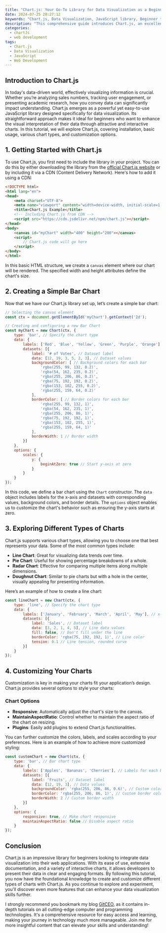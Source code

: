 ```yaml
---
title: "Chart.js: Your Go-To Library for Data Visualization as a Beginner"
date: 2024-07-25 20:27:12
keywords: "Chart.js, Data Visualization, JavaScript library, Beginner tutorial, Charts in web development"
description: "This comprehensive guide introduces Chart.js, an excellent JavaScript library for beginners interested in data visualization. We will explore its features, installation process, and how to create different types of charts step-by-step. Whether you're developing a dashboard, a web application, or any data-driven project, Chart.js is a versatile tool to make your data visually appealing and easy to understand. Follow this tutorial to familiarize yourself with its capabilities, supported chart types, and customization options, ensuring a smooth learning experience for all new developers. By the end of this article, you'll be equipped to incorporate stunning visual data representations in your projects."
categories:
  - chartJs
  - web development
tags:
  - Chart.js
  - Data Visualization
  - JavaScript
  - Web Development
---
```


## Introduction to Chart.js

In today's data-driven world, effectively visualizing information is crucial. Whether you’re analyzing sales numbers, tracking user engagement, or presenting academic research, how you convey data can significantly impact understanding. Chart.js emerges as a powerful yet easy-to-use JavaScript library designed specifically for data visualization. Its straightforward approach makes it ideal for beginners who want to enhance the visual interpretation of their data through attractive and interactive charts. In this tutorial, we will explore Chart.js, covering installation, basic usage, various chart types, and customization options.

<!-- more -->

## 1. Getting Started with Chart.js

To use Chart.js, you first need to include the library in your project. You can do this by either downloading the library from the [official Chart.js website](https://www.chartjs.org/) or by including it via a CDN (Content Delivery Network). Here's how to add it using a CDN:

```html
<!DOCTYPE html>
<html lang="en">
<head>
    <meta charset="UTF-8">
    <meta name="viewport" content="width=device-width, initial-scale=1.0">
    <title>Chart.js Example</title>
    <!-- Including Chart.js from CDN -->
    <script src="https://cdn.jsdelivr.net/npm/chart.js"></script>
</head>
<body>
    <canvas id="myChart" width="400" height="200"></canvas>
    <script>
        // Chart.js code will go here
    </script>
</body>
</html>
```

In this basic HTML structure, we create a `canvas` element where our chart will be rendered. The specified width and height attributes define the chart's size.

## 2. Creating a Simple Bar Chart

Now that we have our Chart.js library set up, let’s create a simple bar chart:

```javascript
// Selecting the canvas element
const ctx = document.getElementById('myChart').getContext('2d');

// Creating and configuring a new Bar Chart
const myChart = new Chart(ctx, {
    type: 'bar', // Specify the chart type
    data: {
        labels: ['Red', 'Blue', 'Yellow', 'Green', 'Purple', 'Orange'], // x-axis labels
        datasets: [{
            label: '# of Votes', // Dataset label
            data: [12, 19, 3, 5, 2, 3], // Dataset values
            backgroundColor: [ // Background colors for each bar
                'rgba(255, 99, 132, 0.2)',
                'rgba(54, 162, 235, 0.2)',
                'rgba(255, 206, 86, 0.2)',
                'rgba(75, 192, 192, 0.2)',
                'rgba(153, 102, 255, 0.2)',
                'rgba(255, 159, 64, 0.2)'
            ],
            borderColor: [ // Border colors for each bar
                'rgba(255, 99, 132, 1)',
                'rgba(54, 162, 235, 1)',
                'rgba(255, 206, 86, 1)',
                'rgba(75, 192, 192, 1)',
                'rgba(153, 102, 255, 1)',
                'rgba(255, 159, 64, 1)'
            ],
            borderWidth: 1 // Border width
        }]
    },
    options: {
        scales: {
            y: {
                beginAtZero: true // Start y-axis at zero
            }
        }
    }
});
```

In this code, we define a bar chart using the `Chart` constructor. The `data` object includes labels for the x-axis and datasets with corresponding values, background colors, and border details. The `options` object enables us to customize the chart's behavior such as ensuring the y-axis starts at zero.

## 3. Exploring Different Types of Charts

Chart.js supports various chart types, allowing you to choose one that best represents your data. Some of the most common types include:

- **Line Chart**: Great for visualizing data trends over time.
- **Pie Chart**: Useful for showing percentage breakdowns of a whole.
- **Radar Chart**: Effective for comparing multiple items along multiple dimensions.
- **Doughnut Chart**: Similar to pie charts but with a hole in the center, visually appealing for presenting information.

Here’s an example of how to create a line chart:

```javascript
const lineChart = new Chart(ctx, {
    type: 'line', // Specify the chart type
    data: {
        labels: ['January', 'February', 'March', 'April', 'May'], // x-axis labels
        datasets: [{
            label: 'Sales', // Dataset label
            data: [3, 2, 1, 4, 5], // Line data values
            fill: false, // Don't fill under the line
            borderColor: 'rgba(75, 192, 192, 1)', // Line color
            tension: 0.1 // Line tension, rounded curve
        }]
    }
});
```

## 4. Customizing Your Charts

Customization is key in making your charts fit your application’s design. Chart.js provides several options to style your charts:

### Chart Options

- **Responsive**: Automatically adjust the chart's size to the canvas.
- **MaintainAspectRatio**: Control whether to maintain the aspect ratio of the chart on resizing.
- **Plugins**: Easily add plugins to extend Chart.js functionalities.

You can further customize the colors, labels, and scales according to your preferences. Here is an example of how to achieve more customized styling:

```javascript
const customChart = new Chart(ctx, {
    type: 'bar', // Bar chart type
    data: {
        labels: ['Apples', 'Bananas', 'Cherries'], // Labels for each bar
        datasets: [{
            label: 'Fruits', // Dataset label
            data: [12, 19, 3], // Data values
            backgroundColor: 'rgba(255, 206, 86, 0.6)', // Custom color
            borderColor: 'rgba(255, 206, 86, 1)', // Custom border color
            borderWidth: 2 // Custom border width
        }]
    },
    options: {
        responsive: true, // Make chart responsive
        maintainAspectRatio: false // Disable aspect ratio
    }
});
```

## Conclusion

Chart.js is an impressive library for beginners looking to integrate data visualization into their web applications. With its ease of use, extensive documentation, and a variety of interactive charts, it allows developers to present their data in clear and engaging formats. By following this tutorial, you now have the foundational knowledge to create and customize different types of charts with Chart.js. As you continue to explore and experiment, you'll discover even more features that can enhance your data visualization skills further.

I strongly recommend you bookmark my blog [GitCEO](https://gitceo.com), as it contains in-depth tutorials on all cutting-edge computer and programming technologies. It's a comprehensive resource for easy access and learning, making your journey in technology much more manageable. Join me for more insightful content that can elevate your skills and understanding!
